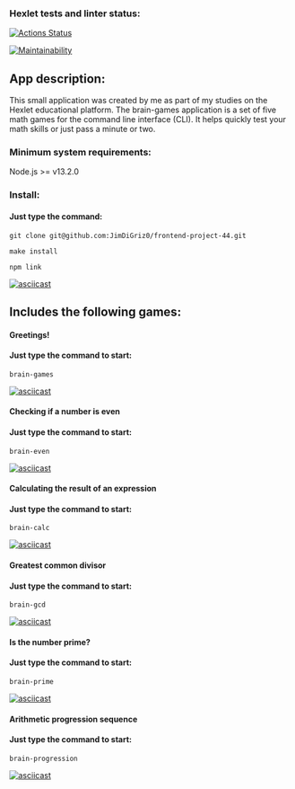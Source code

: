 ### Hexlet tests and linter status:

[![Actions Status](https://github.com/JimDiGriz0/frontend-project-44/actions/workflows/hexlet-check.yml/badge.svg)](https://github.com/JimDiGriz0/frontend-project-44/actions)

[![Maintainability](https://api.codeclimate.com/v1/badges/44e160eb27bd81d3cc56/maintainability)](https://codeclimate.com/github/JimDiGriz0/frontend-project-44/maintainability)

## App description:

This small application was created by me as part of my studies on the Hexlet educational platform. The brain-games application is a set of five math games for the command line interface (CLI). It helps quickly test your math skills or just pass a minute or two.

### Minimum system requirements:

Node.js >= v13.2.0

### Install:

#### Just type the command:

```
git clone git@github.com:JimDiGriz0/frontend-project-44.git
```

```
make install
```

```
npm link
```

[![asciicast](https://asciinema.org/a/701492.svg)](https://asciinema.org/a/701492)

## Includes the following games:

#### Greetings!

#### Just type the command to start:

```
brain-games
```

[![asciicast](https://asciinema.org/a/702329.svg)](https://asciinema.org/a/702329)

#### Checking if a number is even

#### Just type the command to start:

```
brain-even
```

[![asciicast](https://asciinema.org/a/701492.svg)](brain-even-demo)

#### Calculating the result of an expression

#### Just type the command to start:

```
brain-calc
```

[![asciicast](https://asciinema.org/a/701548.svg)](brain-calc-demo)

#### Greatest common divisor

#### Just type the command to start:

```
brain-gcd
```

[![asciicast](https://asciinema.org/a/701632.svg)](brain-gcd-demo)

#### Is the number prime?

#### Just type the command to start:

```
brain-prime
```

[![asciicast](https://asciinema.org/a/701663.svg)](brain-prime-demo)

#### Arithmetic progression sequence

#### Just type the command to start:

```
brain-progression
```

[![asciicast](https://asciinema.org/a/701647.svg)](brain-progression-demo)
